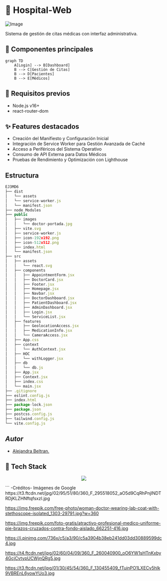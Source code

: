 # 🏥 Hospital-Web

![Image](https://github.com/user-attachments/assets/hospital.jpeg)

Sistema de gestión de citas médicas con interfaz administrativa.

## 🧩 Componentes principales
```mermaid
graph TD
    A[Login] --> B[Dashboard]
    B --> C[Gestión de Citas]
    B --> D[Pacientes]
    B --> E[Médicos] 
```
## 🚨 Requisitos previos
- Node.js v16+
- react-router-dom

## ✨ Features destacados
- Creación del Manifiesto y Configuración Inicial
- Integración de Service Worker para Gestión Avanzada de Caché
- Acceso a Periféricos del Sistema Operativo
- Consumo de API Externa para Datos Médicos
- Pruebas de Rendimiento y Optimización con Lighthouse

## Estructura

```js
EJ3MD6
├── dist
│   └── assets
│   └── service-worker.js
│   └── manifest.json
├── node_Modules
├── public
│   ├── images
│   │   └── doctor-portada.jpg
│   ├── vite.svg
│   ├── service-worker.js
│   ├── icon-192x192.png
│   ├── icon-512x512.png
│   ├── index.html
│   └── manifest.json
├── src
│   ├── assets
│   │   └── react.svg
│   ├── components
│   │   ├── AppointmentForm.jsx
│   │   ├── DoctorCard.jsx
│   │   ├── Footer.jsx
│   │   ├── Homepage.jsx
│   │   ├── Navbar.jsx
│   │   ├── DoctorDashboard.jsx
│   │   ├── PatientDashboard.jsx
│   │   ├── AdminDashboard.jsx
│   │   ├── Login.jsx
│   │   └── ServiceList.jsx
│   ├── features
│   │   ├── GeolocationAccess.jsx
│   │   ├── MedicationInfo.jsx
│   │   └── CameraAccess.jsx
│   ├── App.css
│   ├── context
│   │   └── AuthContext.jsx
│   ├── HOC
│   │   └── withLogger.jsx
│   ├── db
│   │   └── db.js
│   ├── App.jsx
│   ├── Context.jsx
│   ├── index.css
│   └── main.jsx
├── .gitignore
├── eslint.config.js
├── index.html
├── package-lock.json
├── package.json
├── postcss.config.js
├── tailwind.config.js
└── vite.config.js
```

## *Autor*
- [Alejandra Beltran.](https://github/LeenahJz)

## 🧰 Tech Stack
<p align="center">
  <img src="https://skillicons.dev/icons?i=react,js,html,css,vite,git" />
</p>
```
-Créditos-
Imágenes de Google
https://t3.ftcdn.net/jpg/02/95/51/80/360_F_295518052_aO5d9CqRhPnjlNDTRDjKLZHNftqfsxzI.jpg

https://img.freepik.com/free-photo/woman-doctor-wearing-lab-coat-with-stethoscope-isolated_1303-29791.jpg?w=360

https://img.freepik.com/foto-gratis/atractivo-profesional-medico-uniforme-pie-brazos-cruzados-contra-fondo-aislado_662251-416.jpg

https://i.pinimg.com/736x/c5/a3/90/c5a3904b38eb241dd03dd30889599dc4.jpg

https://t4.ftcdn.net/jpg/02/60/04/09/360_F_260040900_oO6YW1sHTnKxby4GcjCvtypUCWjnQRg5.jpg

https://t3.ftcdn.net/jpg/01/30/45/54/360_F_130455409_fTuinPO1LXECv5hlk9VBREnL6yowYUo3.jpg


